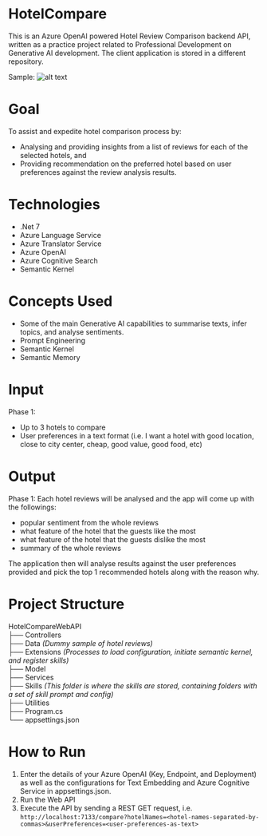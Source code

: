 # HotelCompare
This is an Azure OpenAI powered Hotel Review Comparison backend API, written as a practice project related to Professional Development on Generative AI development.
The client application is stored in a different repository.

Sample:
![alt text](https://github.com/tdanur/HotelCompare/blob/master/images/hotelcompareexample.png?raw=true)

# Goal
To assist and expedite hotel comparison process by:
- Analysing and providing insights from a list of reviews for each of the selected hotels, and
- Providing recommendation on the preferred hotel based on user preferences against the review analysis results.

# Technologies 
- .Net 7
- Azure Language Service
- Azure Translator Service
- Azure OpenAI
- Azure Cognitive Search
- Semantic Kernel
  
# Concepts Used
- Some of the main Generative AI capabilities to summarise texts, infer topics, and analyse sentiments.
- Prompt Engineering
- Semantic Kernel
- Semantic Memory

# Input 
Phase 1:
- Up to 3 hotels to compare
- User preferences in a text format (i.e. I want a hotel with good location, close to city center, cheap, good value, good food, etc)

# Output 
Phase 1: Each hotel reviews will be analysed and the app will come up with the followings:
- popular sentiment from the whole reviews
- what feature of the hotel that the guests like the most
- what feature of the hotel that the guests dislike the most
- summary of the whole reviews

The application then will analyse results against the user preferences provided and pick the top 1 recommended hotels along with the reason why.

# Project Structure
HotelCompareWebAPI  
├── Controllers          
├── Data              *(Dummy sample of hotel reviews)*  
├── Extensions        *(Processes to load configuration, initiate semantic kernel, and register skills)*  
├── Model                     
├── Services                  
├── Skills            *(This folder is where the skills are stored, containing folders with a set of skill prompt and config)*   
├── Utilities          
├── Program.cs  
└── appsettings.json  

# How to Run
1. Enter the details of your Azure OpenAI (Key, Endpoint, and Deployment) as well as the configurations for Text Embedding and Azure Cognitive Service in appsettings.json.
2. Run the Web API
3. Execute the API by sending a REST GET request, i.e. 	` http://localhost:7133/compare?hotelNames=<hotel-names-separated-by-commas>&userPreferences=<user-preferences-as-text> `
